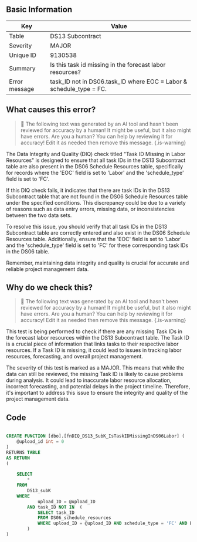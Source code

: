 ## Basic Information
| Key         | Value          |
|-------------|----------------|
| Table       | DS13 Subcontract |
| Severity    | MAJOR |
| Unique ID   | 9130538   |
| Summary     | Is this task id missing in the forecast labor resources? |
| Error message | task_ID not in DS06.task_ID where EOC = Labor & schedule_type = FC. |

## What causes this error?

> :robot: The following text was generated by an AI tool and hasn't been reviewed for accuracy by a human! It might be useful, but it also might have errors. Are you a human? You can help by reviewing it for accuracy! Edit it as needed then remove this message.
{.is-warning}

The Data Integrity and Quality (DIQ) check titled "Task ID Missing in Labor Resources" is designed to ensure that all task IDs in the DS13 Subcontract table are also present in the DS06 Schedule Resources table, specifically for records where the 'EOC' field is set to 'Labor' and the 'schedule_type' field is set to 'FC'. 

If this DIQ check fails, it indicates that there are task IDs in the DS13 Subcontract table that are not found in the DS06 Schedule Resources table under the specified conditions. This discrepancy could be due to a variety of reasons such as data entry errors, missing data, or inconsistencies between the two data sets. 

To resolve this issue, you should verify that all task IDs in the DS13 Subcontract table are correctly entered and also exist in the DS06 Schedule Resources table. Additionally, ensure that the 'EOC' field is set to 'Labor' and the 'schedule_type' field is set to 'FC' for these corresponding task IDs in the DS06 table. 

Remember, maintaining data integrity and quality is crucial for accurate and reliable project management data.
## Why do we check this?

> :robot: The following text was generated by an AI tool and hasn't been reviewed for accuracy by a human! It might be useful, but it also might have errors. Are you a human? You can help by reviewing it for accuracy! Edit it as needed then remove this message.
{.is-warning}

This test is being performed to check if there are any missing Task IDs in the forecast labor resources within the DS13 Subcontract table. The Task ID is a crucial piece of information that links tasks to their respective labor resources. If a Task ID is missing, it could lead to issues in tracking labor resources, forecasting, and overall project management.

The severity of this test is marked as a MAJOR. This means that while the data can still be reviewed, the missing Task ID is likely to cause problems during analysis. It could lead to inaccurate labor resource allocation, incorrect forecasting, and potential delays in the project timeline. Therefore, it's important to address this issue to ensure the integrity and quality of the project management data.
## Code

```sql

CREATE FUNCTION [dbo].[fnDIQ_DS13_SubK_IsTaskIDMissingInDS06Labor] (
	@upload_id int = 0
)
RETURNS TABLE
AS RETURN
(
	
	SELECT
		*
	FROM 
		DS13_subK
	WHERE 
			upload_ID = @upload_ID 
		AND task_ID NOT IN  (
			SELECT task_ID
			FROM DS06_schedule_resources
			WHERE upload_ID = @upload_ID AND schedule_type = 'FC' AND EOC = 'Labor'
		)
)
```

